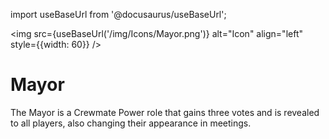 import useBaseUrl from '@docusaurus/useBaseUrl';

<img src={useBaseUrl('/img/Icons/Mayor.png')} alt="Icon" align="left" style={{width: 60}} />
# Mayor

The Mayor is a Crewmate Power role that gains three votes and is revealed to all players, also changing their appearance in meetings.
